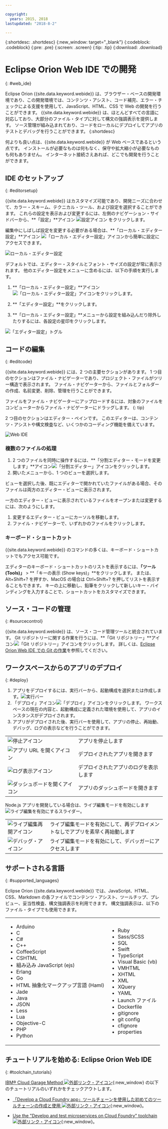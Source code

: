 ```yaml
---

copyright:
  years: 2015, 2018
lastupdated: "2018-8-2"

---
```


{:shortdesc: .shortdesc}
{:new_window: target="_blank"}
{:codeblock: .codeblock}
{:pre: .pre}
{:screen: .screen}
{:tip: .tip}
{:download: .download}

# Eclipse Orion Web IDE での開発
{: #web_ide}

Eclipse Orion {{site.data.keyword.webide}} は、ブラウザー・ベースの開発環境であり、この開発環境では、コンテンツ・アシスト、コード補完、エラー・チェックによる支援を使用して、JavaScript、HTML、CSS で Web の開発を行うことができます。 {{site.data.keyword.webide}} は、ほとんどすべての言語に対応しており、大部分のファイル・タイプに対して構文の強調表示を提供します。 ソース管理が組み込まれており、コードをローカルにデプロイしてアプリのテストとデバッグを行うことができます。
{:shortdesc}

何よりも良い点は、{{site.data.keyword.webide}} が Web ベースであるという点です。 インストールが必要なものは何もなく、保守や拡大縮小が必要なものも何もありません。 インターネット接続さえあれば、どこでも開発を行うことができます。

## IDE のセットアップ
{: #editorsetup}

{{site.data.keyword.webide}} はカスタマイズ可能であり、開発ニーズに合わせて、カラー・スキーム、テクニカル・ツール、および設定を選択することができます。 これらの設定を表示および変更するには、左側のナビゲーション・サイドバーから、**「設定」**アイコン <img class="inline" src="images/webide_settings_icon_light_small.png" alt="設定アイコン"> をクリックします。

編集中にしばしば設定を変更する必要がある場合は、**「ローカル・エディター設定」**アイコン <img class="inline" src="images/webide_local_settings_icon_light_small.png"  alt="「ローカル・エディター設定」アイコン">から簡単に設定にアクセスできます。

![ローカル・エディター設定](images/webide_local_editor_settings_light.png)

デフォルトでは、エディター・スタイルとフォント・サイズの設定が常に表示されます。 他のエディター設定をメニューに含めるには、以下の手順を実行します。

1. **「ローカル・エディター設定」**アイコン<img class="inline" src="images/webide_local_settings_icon_light_small.png"  alt="「ローカル・エディター設定」アイコン">をクリックします。

2. **「エディター設定」**をクリックします。

3. **「ローカル・エディター設定」**メニューから設定を組み込んだり除外したりするには、各設定の星印をクリックします。

![「エディター設定」トグル](images/webide_editor_settings_toggle_light.png)


## コードの編集
{: #editcode}

{{site.data.keyword.webide}} には、2 つの主要セクションがあります。 1 つ目のセクションはファイル・ナビゲーターであり、プロジェクト・ファイルがツリー構造で表示されます。 ファイル・ナビゲーターから、ファイルとフォルダーの作成、名前変更、削除、管理を行うことができます。

ファイルをファイル・ナビゲーターにアップロードするには、対象のファイルをコンピューターからファイル・ナビゲーターにドラッグします。
{: tip}

2 つ目のセクションはエディター・ペインです。 このエディターは、コンテンツ・アシストや構文検査など、いくつかのコーディング機能を備えています。

![Web IDE](images/webide_light.png)

### 複数のファイルの処理
1. 2 つのファイルを同時に操作するには、**「分割エディター・モードを変更します」**アイコン<img class="inline" src="images/webide_split_editor_icon_light_small.png"  alt="「分割エディター」アイコン">をクリックします。
2. 開いたメニューから、1 つのビューを選択します。

 ビューを選択した後、既にエディターで開かれていたファイルがある場合、そのファイルは両方のエディター・ビューに表示されます。

 一方のエディター・ビューに表示されているファイルをオープンまたは変更するには、次のようにします。
 1. 変更するエディター・ビューにカーソルを移動します。
 2. ファイル・ナビゲーターで、いずれかのファイルをクリックします。

### キーボード・ショートカット
{{site.data.keyword.webide}} のコマンドの多くは、キーボード・ショートカットでもアクセス可能です。

エディターのキーボード・ショートカットのリストを表示するには、**「ツール (Tools)」** > **「キーの表示 (Show keys)」**をクリックします。 または、Alt+Shift+? を押すか、MacOS の場合は Ctrl+Shift+? を押してリストを表示することもできます。 キーの上に移動し、鉛筆をクリックして新しいキー・バインディングを入力することで、ショートカットをカスタマイズできます。

## ソース・コードの管理
{: #sourcecontrol}

{{site.data.keyword.webide}} は、ソース・コード管理ツールと統合されています。 Git リポジトリーに関する作業を行うには、**「Git リポジトリー」**アイコン<img class="inline" src="images/webide_git_icon_light_small.png"  alt="「Git リポジトリー」アイコン">をクリックします。  詳しくは、[Eclipse Orion Web IDE での Git の作業](/docs/services/ContinuousDelivery/git_web_ide.html#git_web_ide)を参照してください。

## ワークスペースからのアプリのデプロイ
{: #deploy}

1. アプリをデプロイするには、実行バーから、起動構成を選択または作成します。![実行バー](images/webide_runbar_light.png)   
1. 「デプロイ」アイコン<img class="inline" src="images/webide_deploy_button_light_small.png"  alt="「デプロイ」アイコン">をクリックします。 ワークスペースの現在の内容と、起動構成に定義された環境を使用して、アプリのインスタンスがデプロイされます。
2. アプリがデプロイされた後、実行バーを使用して、アプリの停止、再始動、デバッグ、ログの表示などを行うことができます。

<table role="presentation">
<tr><td><img src="./images/stop_button.png"  alt="停止アイコン"></td><td>アプリを停止します</td></tr>
<tr><td> <img src="./images/open_app_url.png"  alt="アプリ URL を開くアイコン"></td><td> デプロイされたアプリを開きます</td></tr>
<tr><td><img src="./images/view_logs.png"  alt="ログ表示アイコン"></td><td>デプロイされたアプリのログを表示します</td></tr>
<tr><td><img src="./images/open_dashboard.png"  alt="ダッシュボードを開くアイコン"></td><td>アプリのダッシュボードを開きます</td></tr>
</table>

Node.js アプリを開発している場合は、ライブ編集モードを有効にします <img  src="./images/enable_live_edit.png"  alt="ライブ編集を有効にするスライダー">。

<table role="presentation"><tr><td><img src="./images/live_edit_restart.png"  alt="ライブ編集再開アイコン"></td><td>ライブ編集モードを有効にして、再デプロイメントなしでアプリを素早く再始動します</td></tr>
<tr><td> <img src="./images/debug_icon.png"  alt="デバッグ・アイコン"></td>
<td>ライブ編集モードを有効にして、デバッガーにアクセスします
</td></tr>
</table>

<!-- 3/6/2016: bl commands don't work with V2/CD
## Editing outside of the {{site.data.keyword.webide}}
{: #editlocal}

To use an editor besides the {{site.data.keyword.webide}}, set up {{site.data.keyword.Bluemix_live}} so that you can work directly with your project files in any tool. {{site.data.keyword.Bluemix_live_notm}} is a command-line application that synchronizes the changes in your local file system with your cloud workspace in {{site.data.keyword.Bluemix_short}}.

### Before you begin

Download and install the [{{site.data.keyword.Bluemix_live_notm}} command-line interface ![External link icon](../../icons/launch-glyph.svg "External link icon")](http://livesyncdownload.ng.bluemix.net){: new_window}.

### Synchronizing your local environment with {{site.data.keyword.Bluemix_notm}}
{: #edit_local_download}

1. Open a command-line window.
2. Sign in to {{site.data.keyword.Bluemix_notm}}:

	```
	bl login
	```
	{: pre}

3. When you are prompted, enter your IBMid and password.
4. View a list of your {{site.data.keyword.Bluemix_notm}} projects:

	```
	bl projects
	```
	{: pre}

4. Synchronize your local environment with your project on {{site.data.keyword.Bluemix_notm}}:

	```
	bl sync projectName
	```
	{: pre}

where `projectName` is your {{site.data.keyword.Bluemix_notm}} app's name.

When you are finished editing, enter `q` to end synchronization.

### Enabling the Desktop Sync feature to edit code locally

The Desktop Sync feature is like Live Edit mode for the command line. You need the Desktop Sync feature to debug on the command line.
1. In another command-line window, enable the Desktop Sync feature:

	```
	cd localDirectory
	bl start
	```
	{: codeblock}

2. Use the launch configuration that you created in the {{site.data.keyword.webide}}. After you select the launch configuration, the Desktop Sync feature is enabled in your local environment. In the command-line window that you just opened, you can view the app's URL, the debug URL, the manage URL, and view the {{site.data.keyword.Bluemix_live_notm}} state.

3. Refresh the browser and verify that you can see the changes that you saved to static files in the local workspace.

### Disabling the Desktop Sync feature

1. In the second command-line window, enter `bl stop`.
2. In the first command-line window, enter `q`.

-->

## サポートされる言語
{: #supported_languages}

Eclipse Orion {{site.data.keyword.webide}} では、JavaScript、HTML、CSS、Markdown の各ファイルでコンテンツ・アシスト、ツールチップ、プレビュー、妥当性検査、構文強調表示を利用できます。 構文強調表示は、以下のファイル・タイプでも使用できます。

<table role="presentation">
<tr>
<td>
<ul><li>Arduino
</li><li>C</li>
<li>C#
</li><li>C++
</li><li>CoffeeScript
</li><li>CSHTML
</li><li>組み込み JavaScript (ejs)
</li><li>Erlang
</li><li>Go
</li><li>HTML 抽象化マークアップ言語 (Haml)
</li><li>Jade
</li><li>Java
</li><li>JSON
</li><li>Less  
</li><li>Lua  
</li><li>Objective-C
</li><li>PHP
</li><li>Python</li></ul>
</td>
<td>
<ul><li>Ruby
</li><li>Sass/SCSS
</li><li>SQL
</li><li>Swift
</li><li>TypeScript
</li><li>Visual Basic (vb)
</li><li>VMHTML
</li><li>XHTML
</li><li>XML
</li><li>XQuery
</li><li>YAML
</li><li>Launch ファイル 	
</li><li>Dockerfile
</li><li>gitignore
</li><li>git config
</li><li>cfignore
</li><li>properties
</li></ul>
</td>
</tr>
</table>

## チュートリアルを始める: Eclipse Orion Web IDE
{: #toolchain_tutorials}

[IBM&reg; Cloud Garage Method ![外部リンク・アイコン](../../icons/launch-glyph.svg "外部リンク・アイコン")](https://www.ibm.com/cloud/garage){:new_window} の以下のチュートリアルのいずれかをチェックアウトします。

  * [ 「Develop a Cloud Foundry app」ツールチェーンを使用した初めてのツールチェーンの作成と使用 ![外部リンク・アイコン](../../icons/launch-glyph.svg "外部リンク・アイコン ")](https://www.ibm.com/cloud/garage/tutorials/introduce-develop-cloud-foundry-app-toolchain){:new_window}。

  * [Use the "Develop and test microservices on Cloud Foundry" toolchain ![外部リンク・アイコン](../../icons/launch-glyph.svg "外部リンク・アイコン")](https://www.ibm.com/cloud/garage/tutorials/use-develop-test-microservices-on-cloud-foundry-toolchain){:new_window}。
